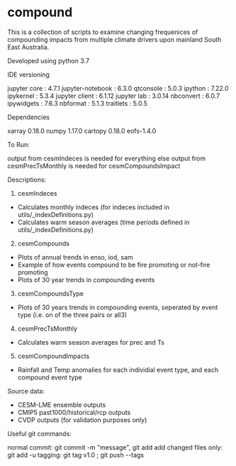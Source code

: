 # compound

This is a collection of scripts to examine changing frequenices of compounding impacts from multiple climate drivers upon mainland South East Australia.

Developed using python 3.7

IDE versioning

jupyter core     : 4.7.1
jupyter-notebook : 6.3.0
qtconsole        : 5.0.3
ipython          : 7.22.0
ipykernel        : 5.3.4
jupyter client   : 6.1.12
jupyter lab      : 3.0.14
nbconvert        : 6.0.7
ipywidgets       : 7.6.3
nbformat         : 5.1.3
traitlets        : 5.0.5

Dependencies

xarray 0.18.0
numpy 1.17.0
cartopy 0.18.0
eofs-1.4.0

To Run:

output from cesmIndeces is needed for everything else
output from cesmPrecTsMonthly is needed for cesmCompoundsImpact

Descriptions:

1. cesmIndeces
- Calculates monthly indeces (for indeces included in utils/_indexDefinitions.py)
- Calculates warm season averages (time periods defined in utils/_indexDefinitions.py)

2. cesmCompounds
- Plots of annual trends in enso, iod, sam
- Example of how events compound to be fire promoting or not-fire promoting
- Plots of 30 year trends in compounding events

3. cesmCompoundsType
- Plots of 30 years trends in compounding events, seperated by event type (i.e. on of the three pairs or all3)

4. cesmPrecTsMonthly
- Calculates warm season averages for prec and Ts

5. cesmCompoundImpacts
- Rainfall and Temp anomalies for each individial event type, and each compound event type

Source data:
- CESM-LME ensemble outputs
- CMIP5 past1000/historical/rcp outputs
- CVDP outputs (for validation purposes only)

Useful git commands:

normal commit: git commit -m "message", git add
add changed files only: git add -u
tagging: git tag v1.0 ; git push --tags
